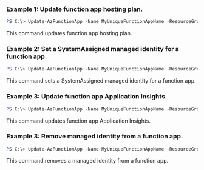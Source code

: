 ### Example 1: Update function app hosting plan.
```powershell
PS C:\> Update-AzFunctionApp -Name MyUniqueFunctionAppName -ResourceGroupName MyResourceGroupName -PlanName NewPlanName -Force
```
This command updates function app hosting plan.
### Example 2: Set a SystemAssigned managed identity for a function app.
```powershell
PS C:\> Update-AzFunctionApp -Name MyUniqueFunctionAppName -ResourceGroupName MyResourceGroupName -IdentityType SystemAssigned -Force
```
This command sets a SystemAssigned managed identity for a function app.
### Example 3: Update function app Application Insights.
```powershell
PS C:\> Update-AzFunctionApp -Name MyUniqueFunctionAppName -ResourceGroupName MyResourceGroupName -ApplicationInsightsName ApplicationInsightsProjectName -Force
```
This command updates function app Application Insights.
### Example 3: Remove managed identity from a function app.
```powershell
PS C:\> Update-AzFunctionApp -Name MyUniqueFunctionAppName -ResourceGroupName MyResourceGroupName -IdentityType None -Force
```
This command removes a managed identity from a function app.